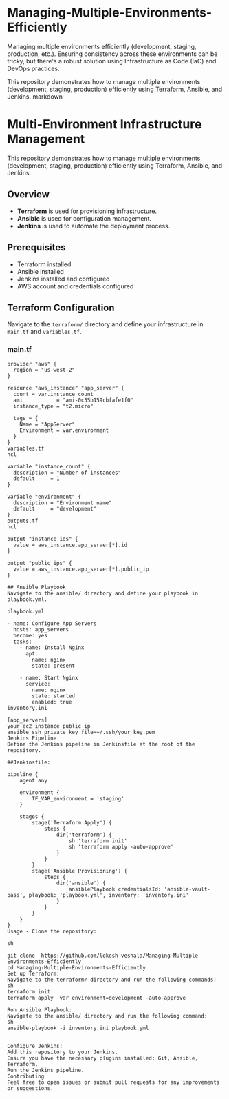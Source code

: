 # Managing-Multiple-Environments-Efficiently
Managing multiple environments efficiently (development, staging, production, etc.). Ensuring consistency across these environments can be tricky, but there's a robust solution using Infrastructure as Code (IaC) and DevOps practices.


This repository demonstrates how to manage multiple environments (development, staging, production) efficiently using Terraform, Ansible, and Jenkins.
markdown
 
# Multi-Environment Infrastructure Management

This repository demonstrates how to manage multiple environments (development, staging, production) efficiently using Terraform, Ansible, and Jenkins.

## Overview

- **Terraform** is used for provisioning infrastructure.
- **Ansible** is used for configuration management.
- **Jenkins** is used to automate the deployment process.

## Prerequisites

- Terraform installed
- Ansible installed
- Jenkins installed and configured
- AWS account and credentials configured

## Terraform Configuration

Navigate to the `terraform/` directory and define your infrastructure in `main.tf` and `variables.tf`.

### main.tf

```hcl
provider "aws" {
  region = "us-west-2"
}

resource "aws_instance" "app_server" {
  count = var.instance_count
  ami           = "ami-0c55b159cbfafe1f0"
  instance_type = "t2.micro"

  tags = {
    Name = "AppServer"
    Environment = var.environment
  }
}
variables.tf
hcl
 
variable "instance_count" {
  description = "Number of instances"
  default     = 1
}

variable "environment" {
  description = "Environment name"
  default     = "development"
}
outputs.tf
hcl
 
output "instance_ids" {
  value = aws_instance.app_server[*].id
}

output "public_ips" {
  value = aws_instance.app_server[*].public_ip
}

## Ansible Playbook
Navigate to the ansible/ directory and define your playbook in playbook.yml.

playbook.yml 
 
- name: Configure App Servers
  hosts: app_servers
  become: yes
  tasks:
    - name: Install Nginx
      apt:
        name: nginx
        state: present

    - name: Start Nginx
      service:
        name: nginx
        state: started
        enabled: true
inventory.ini
 
[app_servers]
your_ec2_instance_public_ip ansible_ssh_private_key_file=~/.ssh/your_key.pem
Jenkins Pipeline
Define the Jenkins pipeline in Jenkinsfile at the root of the repository.

##Jenkinsfile: 
 
pipeline {
    agent any

    environment {
        TF_VAR_environment = 'staging'
    }

    stages {
        stage('Terraform Apply') {
            steps {
                dir('terraform') {
                    sh 'terraform init'
                    sh 'terraform apply -auto-approve'
                }
            }
        }
        stage('Ansible Provisioning') {
            steps {
                dir('ansible') {
                    ansiblePlaybook credentialsId: 'ansible-vault-pass', playbook: 'playbook.yml', inventory: 'inventory.ini'
                }
            }
        }
    }
}
Usage - Clone the repository:

sh
 
git clone  https://github.com/lokesh-veshala/Managing-Multiple-Environments-Efficiently
cd Managing-Multiple-Environments-Efficiently
Set up Terraform:
Navigate to the terraform/ directory and run the following commands:
sh
terraform init
terraform apply -var environment=development -auto-approve

Run Ansible Playbook:
Navigate to the ansible/ directory and run the following command:
sh
ansible-playbook -i inventory.ini playbook.yml


Configure Jenkins:
Add this repository to your Jenkins.
Ensure you have the necessary plugins installed: Git, Ansible, Terraform.
Run the Jenkins pipeline.
Contributing
Feel free to open issues or submit pull requests for any improvements or suggestions.

